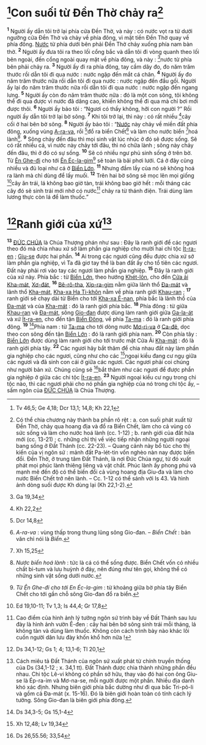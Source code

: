 # [^1@-3a54688c-038b-4b41-b16a-74544d114f97]Con suối từ Đền Thờ chảy ra[^1-3a54688c-038b-4b41-b16a-74544d114f97]
<sup><b>1</b></sup> Người ấy dẫn tôi trở lại phía cửa Đền Thờ, và này : có nước vọt ra từ dưới ngưỡng cửa Đền Thờ và chảy về phía đông, vì mặt tiền Đền Thờ quay về phía đông. [Nước]() từ phía dưới bên phải Đền Thờ chảy xuống phía nam bàn thờ. <sup><b>2</b></sup> Người ấy đưa tôi ra theo lối cổng bắc và dẫn tôi đi vòng quanh theo lối bên ngoài, đến cổng ngoài quay mặt về phía đông, và này : [^2@-3a54688c-038b-4b41-b16a-74544d114f97]nước từ phía bên phải chảy ra. <sup><b>3</b></sup> Người ấy đi ra phía đông, tay cầm dây đo, đo năm trăm thước rồi dẫn tôi đi qua nước : nước ngập đến mắt cá chân. <sup><b>4</b></sup> Người ấy đo năm trăm thước nữa rồi dẫn tôi đi qua nước : nước ngập đến đầu gối. Người ấy lại đo năm trăm thước nữa rồi dẫn tôi đi qua nước : nước ngập đến ngang lưng. <sup><b>5</b></sup> Người ấy còn đo năm trăm thước nữa : đó là một con sông, tôi không thể đi qua được vì nước đã dâng cao, khiến không thể đi qua mà chỉ bơi mới được thôi. <sup><b>6</b></sup> Người ấy bảo tôi : “Ngươi có thấy không, hỡi con người ?” Rồi người ấy dẫn tôi trở lại bờ sông. <sup><b>7</b></sup> Khi tôi trở lại, thì này : có rất nhiều [^3@-3a54688c-038b-4b41-b16a-74544d114f97]cây cối ở hai bên bờ sông. <sup><b>8</b></sup> Người ấy bảo tôi : “[Nước]() này chảy về miền đất phía đông, xuống vùng [A-ra-va](), rồi [^4@-3a54688c-038b-4b41-b16a-74544d114f97]đổ ra biển Chết[^2-3a54688c-038b-4b41-b16a-74544d114f97] và làm cho nước biển [^5@-3a54688c-038b-4b41-b16a-74544d114f97]hoá lành[^3-3a54688c-038b-4b41-b16a-74544d114f97]. <sup><b>9</b></sup> Sông chảy đến đâu thì mọi sinh vật lúc nhúc ở đó sẽ được sống. Sẽ có rất nhiều cá, vì nước này chảy tới đâu, thì nó chữa lành ; sông này chảy đến đâu, thì ở đó có sự sống. <sup><b>10</b></sup> Sẽ có nhiều ngư phủ sinh sống ở trên bờ. Từ [Ên Ghe-đi]() cho tới [Ên Éc-la-gim]()[^4-3a54688c-038b-4b41-b16a-74544d114f97] sẽ toàn là bãi phơi lưới. Cá ở đây cũng nhiều và đủ loại như cá ở [Biển Lớn](). <sup><b>11</b></sup> Nhưng đầm lầy của nó sẽ không hoá ra lành mà chỉ dùng để lấy muối. <sup><b>12</b></sup> Trên hai bờ sông sẽ mọc lên mọi giống [^6@-3a54688c-038b-4b41-b16a-74544d114f97]cây ăn trái, lá không bao giờ tàn, trái không bao giờ hết : mỗi tháng các cây đó sẽ sinh trái mới nhờ có nước[^5-3a54688c-038b-4b41-b16a-74544d114f97] chảy ra từ thánh điện. Trái dùng làm lương thực còn lá để làm thuốc.”

# [^7@-3a54688c-038b-4b41-b16a-74544d114f97]Ranh giới của xứ[^6-3a54688c-038b-4b41-b16a-74544d114f97]
<sup><b>13</b></sup> [ĐỨC CHÚA]() là Chúa Thượng phán như sau : Đây là ranh giới để các ngươi theo đó mà chia nhau xứ sở làm phần gia nghiệp cho mười hai chi tộc [Ít-ra-en]() ; [Giu-se]() được hai phần. <sup><b>14</b></sup> Ai trong các ngươi cũng đều được chia xứ sở làm phần gia nghiệp, vì Ta đã giơ tay thề là ban đất ấy cho tổ tiên các ngươi. Đất này phải rơi vào tay các ngươi làm phần gia nghiệp. <sup><b>15</b></sup> Đây là ranh giới của xứ này. Phía bắc : từ [Biển Lớn](), theo hướng [Khét-lôn](), cho đến [Cửa ải Kha-mát](), [Xơ-đát](), <sup><b>16</b></sup> [Bê-rô-tha](), [Xíp-ra-gim]() nằm giữa lãnh thổ [Đa-mát]() và lãnh thổ [Kha-mát](), [Kha-xa Ha Ti-khôn]() nằm về phía ranh giới [Khau-ran]() ; <sup><b>17</b></sup> ranh giới sẽ chạy dài từ Biển cho tới [Kha-xa Ê-nan](), phía bắc là lãnh thổ của [Đa-mát]() và của [Kha-mát]() : đó là ranh giới phía bắc. <sup><b>18</b></sup> Phía đông : từ giữa [Khau-ran]() và [Đa-mát](), sông [Gio-đan]() được dùng làm ranh giới giữa [Ga-la-át]() và xứ [Ít-ra-en](), cho đến tận [Biển Đông](), về phía [Ta-ma]() : đó là ranh giới phía đông. <sup><b>19</b></sup> [^8@-3a54688c-038b-4b41-b16a-74544d114f97]Phía nam : từ [Ta-ma]() cho tới dòng nước [Mơ-ri-va]() ở [Ca-đê](), dọc theo con sông đến tận [Biển Lớn]() : đó là ranh giới phía nam. <sup><b>20</b></sup> Còn phía tây : [Biển Lớn]() được dùng làm ranh giới cho tới trước mặt Cửa Ải [Kha-mát]() : đó là ranh giới phía tây. <sup><b>22</b></sup> Các ngươi hãy bắt thăm để chia nhau đất này làm phần gia nghiệp cho các ngươi, cũng như cho các [^9@-3a54688c-038b-4b41-b16a-74544d114f97]ngoại kiều đang cư ngụ giữa các ngươi và đã sinh con cái ở giữa các ngươi. Các ngươi phải coi chúng như người bản xứ. Chúng cũng sẽ [^10@-3a54688c-038b-4b41-b16a-74544d114f97]bắt thăm như các ngươi để được phần gia nghiệp ở giữa các chi tộc [Ít-ra-en](). <sup><b>23</b></sup> Người ngoại kiều cư ngụ trong chi tộc nào, thì các ngươi phải cho nó phần gia nghiệp của nó trong chi tộc ấy, – sấm ngôn của [ĐỨC CHÚA]() là Chúa Thượng.

[^1-3a54688c-038b-4b41-b16a-74544d114f97]: Có thể chia chương này thành ba phần rõ rệt : a. con suối phát xuất từ Đền Thờ, chảy qua hoang địa và đổ ra Biển Chết, làm cho cả vùng có sức sống và làm cho nước hoá lành (cc. 1-12) ; b. ranh giới của đất hứa mới (cc. 13-21) ; c. những chỉ thị về việc tiếp nhận những người ngoại bang sống ở Đất Thánh (cc. 22-23). – Quang cảnh này bổ túc cho thị kiến của vị ngôn sứ : mảnh đất Pa-lét-tin vốn nghèo nàn nay được biến đổi. Đền Thờ, ở trung tâm Đất Thánh, là nơi Đức Chúa ngự, từ đó xuất phát mọi phúc lành thiêng liêng và vật chất. Phúc lành ấy phong phú và mạnh mẽ đến độ có thể biến đổi cả vùng hoang địa Giu-đa và làm cho nước Biển Chết trở nên lành. – Cc. 1-12 có thể sánh với Is 43. Và hình ảnh dòng suối được Kh dùng lại (Kh 22,1-2).
[^2-3a54688c-038b-4b41-b16a-74544d114f97]: *A-ra-va* : vùng thấp trong thung lũng sông Gio-đan. – *Biển Chết* : bản văn chỉ nói là *Biển*.
[^3-3a54688c-038b-4b41-b16a-74544d114f97]: *Nước biển hoá lành* : tức là cá có thể sống được. Biển Chết vốn có nhiều chất bi-tum và lưu huỳnh ở đáy, nên đúng như tên gọi, không thể có những sinh vật sống dưới nước.
[^4-3a54688c-038b-4b41-b16a-74544d114f97]: *Từ Ên Ghe-đi cho tới En Éc-la-gim* : từ khoảng giữa bờ phía tây Biển Chết cho tới gần chỗ sông Gio-đan đổ ra biển.
[^5-3a54688c-038b-4b41-b16a-74544d114f97]: Cao điểm của hình ảnh lý tưởng ngôn sứ trình bày về Đất Thánh sau lưu đày là hình ảnh vườn Ê-đen : cây hai bên bờ sông sinh trái mỗi tháng, lá không tàn và dùng làm thuốc. Không còn cách trình bày nào khác lôi cuốn người dân lưu đày khốn khổ hơn nữa !
[^6-3a54688c-038b-4b41-b16a-74544d114f97]: Cách miêu tả Đất Thánh của ngôn sứ xuất phát từ chính truyền thống của Ds (34,1-12 ; x. 34,1 tt). Đất Thánh được chia thành những phần đều nhau. Chi tộc Lê-vi không có phần sở hữu, thay vào đó hai con ông Giu-se là Ép-ra-im và Mơ-na-se, mỗi người được một phần. Nhiều địa danh khó xác định. Nhưng biên giới phía bắc dường như đi qua bắc Tri-pô-li và gồm cả Đa-mát (x. 15-16). Đó là biên giới hoàn toàn có tính cách lý tưởng. Sông Gio-đan là biên giới phía đông.
[^1@-3a54688c-038b-4b41-b16a-74544d114f97]: Tv 46,5; Ge 4,18; Dcr 13,1; 14,8; Kh 22,1
[^2@-3a54688c-038b-4b41-b16a-74544d114f97]: Ga 19,34
[^3@-3a54688c-038b-4b41-b16a-74544d114f97]: Kh 22,2
[^4@-3a54688c-038b-4b41-b16a-74544d114f97]: Dcr 14,8
[^5@-3a54688c-038b-4b41-b16a-74544d114f97]: Xh 15,25
[^6@-3a54688c-038b-4b41-b16a-74544d114f97]: Ed 19,10-11; Tv 1,3; Is 44,4; Gr 17,8
[^7@-3a54688c-038b-4b41-b16a-74544d114f97]: Ds 34,1-12; Gs 1; 4; 13,1-6; Tl 20,1
[^8@-3a54688c-038b-4b41-b16a-74544d114f97]: Ds 34,3-5; Gs 15,1-4
[^9@-3a54688c-038b-4b41-b16a-74544d114f97]: Xh 12,48; Lv 19,34
[^10@-3a54688c-038b-4b41-b16a-74544d114f97]: Ds 26,55.56; 33,54